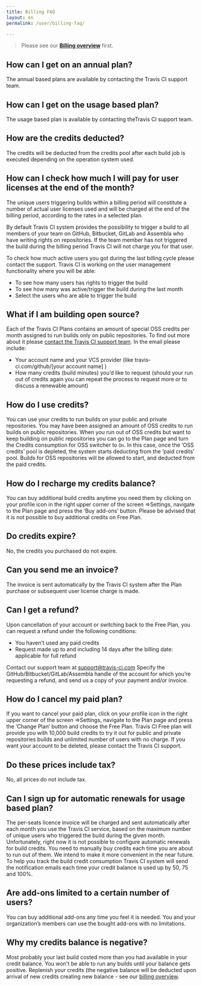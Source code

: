 ```yaml
---
title: Billing FAQ
layout: en
permalink: /user/billing-faq/

---
```


> Please see our **[Billing overview](/user/billing-overview/)** first.

## How can I get on an annual plan? 

The annual based plans are available by contacting the Travis CI support team. 


## How can I get on the usage based plan?

The usage based plan is available by contacting theTravis CI support team. 

## How are the credits deducted?

The credits will be deducted from the credits pool after each build job is executed depending on the operation system used.

## How  can I check how much I will pay for user licenses at the end of the month?

The unique users triggering builds within a billing period will constitute a number of actual user licenses used and will be charged at the end of the billing period, according to the rates in a selected plan.

By default Travis CI system provides the possibility to trigger a build to all members of your team on GitHub, Bitbucket, GitLab and Assembla who have writing rights on repositories.
If the team member has not triggered the build during the billing period Travis CI will not charge you for that user.


To check how much active users you got during the last billing cycle please contact the support.
Travis CI is working on the user management functionality where you will be able:

* To see how many users has rights to trigger the build
* To see how many was active/trigger the build during the last month
* Select the users who are able to trigger the build 

## What if I am building open source?

Each of the Travis CI Plans contains an amount of special OSS credits per month assigned to run builds only on public repositories. To find out more about it please [contact the Travis CI support team](mailto:support@travis-ci.com). In the email please include:

* Your account name and your VCS provider (like travis-ci.com/github/[your account name] )
* How many credits (build minutes) you’d like to request (should your run out of credits again you can repeat the process to request more or to discuss a renewable amount)


## How do I use credits?

You can use your credits to run builds on your public and private repositories.
You may have been assigned an amount of OSS credits to run builds on public repositories. When you run out of OSS credits but want to keep building on public repositories you can go to the Plan page and turn the Credits consumption for OSS switcher to `On`. In this case,  once the ‘OSS credits’ pool is depleted, the system starts deducting from the ‘paid credits’ pool. Builds for OSS repositories will be allowed to start, and deducted from the paid credits. 

## How do I recharge my credits balance?

You can buy additional build credits anytime you need them by clicking on your profile icon in the right upper corner of the screen =>Settings, navigate to the Plan page and  press the ‘Buy add-ons’ button.
Please be advised that it is not possible to buy additional credits on Free Plan. 


## Do credits expire?

No, the credits you purchased do not expire. 

## Can you send me an invoice?

The invoice is sent automatically by the Travis CI system after the Plan purchase or subsequent user license charge is made. 


## Can I get a refund?

Upon cancellation of your account or switching back to the Free Plan, you can request a refund under the following conditions:

* You haven’t used any paid credits
* Request made up to and including 14 days after the billing date: applicable for full refund

Contact our support team at support@travis-ci.com Specify the GitHub/Bitbucket/GitLab/Assembla handle of the account for which you’re requesting a refund, and send us a copy of your payment and/or invoice.


## How do I cancel my paid plan?

If you want to cancel your paid plan, click on your profile icon in the right upper corner of the screen =>Settings, navigate to the Plan page and  press the ‘Change Plan’ button and choose the Free Plan.
Travis CI Free plan will provide you with 10,000 build credits to try it out for public and private repositories builds and unlimited number of users with no charge.
If you want your account to be deleted, please contact the Travis CI support.  


## Do these prices include tax?

No, all prices do not include tax. 

## Can I sign up for automatic renewals for usage based plan?

The per-seats licence invoice will be charged and sent automatically after each month you use the Travis CI service, based on the maximum number of unique users who triggered the build during the given month. 
Unfortunately, right now it is not possible to configure automatic renewals for build credits. You need to manually buy credits each time you are about to run out of them. We intend to make it more convenient in the near future.
To help you track the build credit consumption Travis CI system will send the notification emails each time your credit balance is used up by 50, 75 and 100%.

## Are add-ons limited to a certain number of users?

You can buy additional add-ons any time you feel it is needed. You and your organization’s members can use the bought add-ons with no limitations.

## Why my credits balance is negative?

Most probably your last build costed more than you had available in your credit balance. You won't be able to run any builds until your balance gets positive. Replenish your credits (the negative balance will be deducted upon arrival of new credits creating new balance - see our [billing overview](/user/billing-overview/#negative-credits).


